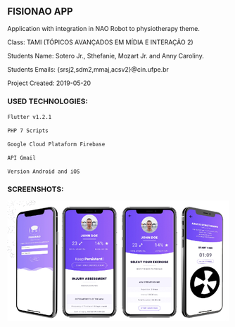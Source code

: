 
## FISIONAO APP

Application with integration in NAO Robot to physiotherapy theme.


Class: TAMI (TÓPICOS AVANÇADOS EM MÍDIA E INTERAÇÃO 2)


Students Name: Sotero Jr., Sthefanie, Mozart Jr. and Anny Caroliny.


Students Emails: {srsj2,sdm2,mmaj,acsv2}@cin.ufpe.br


Project Created: 2019-05-20



### USED TECHNOLOGIES:

`Flutter v1.2.1`

`PHP 7 Scripts`

`Google Cloud Plataform Firebase`

`API Gmail`

`Version Android and iOS`


### SCREENSHOTS:

![screen1 logo](screen1.png)